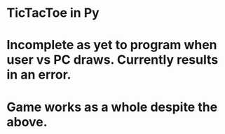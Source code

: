 # TicTacToe in Py 

# Incomplete as yet to program when user vs PC draws. Currently results in an error.

# Game works as a whole despite the above. 

